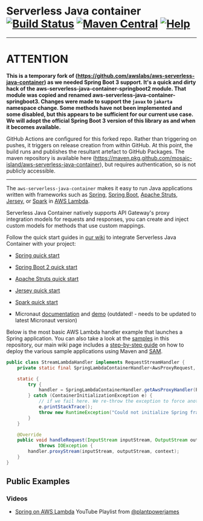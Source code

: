 # Serverless Java container [![Build Status](https://github.com/awslabs/aws-serverless-java-container/workflows/Continuous%20Integration/badge.svg)](https://github.com/awslabs/aws-serverless-java-container/actions) [![Maven Central](https://maven-badges.herokuapp.com/maven-central/com.amazonaws.serverless/aws-serverless-java-container/badge.svg)](https://maven-badges.herokuapp.com/maven-central/com.amazonaws.serverless/aws-serverless-java-container) [![Help](http://img.shields.io/badge/help-gitter-E91E63.svg?style=flat-square)](https://gitter.im/awslabs/aws-serverless-java-container)

--- 
# ATTENTION 

__This is a temporary fork of (https://github.com/awslabs/aws-serverless-java-container) as we needed Spring Boot 3 support. It's a quick and dirty hack of the aws-serverless-java-container-springboot2 module. That module was copied and renamed aws-serverless-java-container-springboot3. Changes were made to support the `javax` to `jakarta` namespace change. Some methods have not been implemented and some disabled, but this appears to be sufficient for our current use case. We will adopt the official Spring Boot 3 version of this library as and when it becomes available.__

GitHub Actions are configured for this forked repo. Rather than triggering on pushes, it triggers on release creation from within GitHub. At this point, the build runs and publishes the resultant artefact to GitHub Packages. The maven repository is available here (https://maven.pkg.github.com/mosaic-island/aws-serverless-java-container), but requires authentication, so is not publicly accessible.

---

The `aws-serverless-java-container` makes it easy to run Java applications written with frameworks such as [Spring](https://spring.io/), [Spring Boot](https://projects.spring.io/spring-boot/), [Apache Struts](http://struts.apache.org/), [Jersey](https://jersey.java.net/), or [Spark](http://sparkjava.com/) in [AWS Lambda](https://aws.amazon.com/lambda/).

Serverless Java Container natively supports API Gateway's proxy integration models for requests and responses, you can create and inject custom models for methods that use custom mappings.

Follow the quick start guides in [our wiki](https://github.com/awslabs/aws-serverless-java-container/wiki) to integrate Serverless Java Container with your project:
* [Spring quick start](https://github.com/awslabs/aws-serverless-java-container/wiki/Quick-start---Spring)
* [Spring Boot 2 quick start](https://github.com/awslabs/aws-serverless-java-container/wiki/Quick-start---Spring-Boot2)
* [Apache Struts quick start](https://github.com/awslabs/aws-serverless-java-container/wiki/Quick-start---Struts)
* [Jersey quick start](https://github.com/awslabs/aws-serverless-java-container/wiki/Quick-start---Jersey)
* [Spark quick start](https://github.com/awslabs/aws-serverless-java-container/wiki/Quick-start---Spark)

* Micronaut [documentation](https://guides.micronaut.io/micronaut-function-aws-lambda/guide/index.html) and [demo](https://github.com/awslabs/aws-serverless-java-container/tree/master/samples/micronaut/pet-store) (outdated! - needs to be updated to latest Micronaut version)   

Below is the most basic AWS Lambda handler example that launches a Spring application. You can also take a look at the [samples](https://github.com/awslabs/aws-serverless-java-container/tree/master/samples) in this repository, our main wiki page includes a [step-by-step guide](https://github.com/awslabs/aws-serverless-java-container/wiki#deploying-the-sample-applications) on how to deploy the various sample applications using Maven and [SAM](https://github.com/awslabs/serverless-application-model).

```java
public class StreamLambdaHandler implements RequestStreamHandler {
    private static final SpringLambdaContainerHandler<AwsProxyRequest, AwsProxyResponse> handler;

    static {
        try {
            handler = SpringLambdaContainerHandler.getAwsProxyHandler(PetStoreSpringAppConfig.class);
        } catch (ContainerInitializationException e) {
            // if we fail here. We re-throw the exception to force another cold start
            e.printStackTrace();
            throw new RuntimeException("Could not initialize Spring framework", e);
        }
    }

    @Override
    public void handleRequest(InputStream inputStream, OutputStream outputStream, Context context)
            throws IOException {
        handler.proxyStream(inputStream, outputStream, context);
    }
}
``` 

## Public Examples

### Videos

- [Spring on AWS Lambda](https://www.youtube.com/watch?v=A1rYiHTy9Lg&list=PLCOG9xkUD90IDm9tcY-5nMK6X6g8SD-Sz) YouTube Playlist from [@plantpowerjames](https://twitter.com/plantpowerjames)
